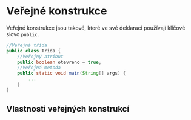 # Veřejné konstrukce
Veřejné konstrukce jsou takové, které ve své deklaraci používají klíčové slovo `public`.

```java
//Veřejná třída
public class Trida {
	//Veřejný atribut
	public boolean otevreno = true;
	//Veřejná metoda
	public static void main(String[] args) {
		...
	}
}
```

## Vlastnosti veřejných konstrukcí